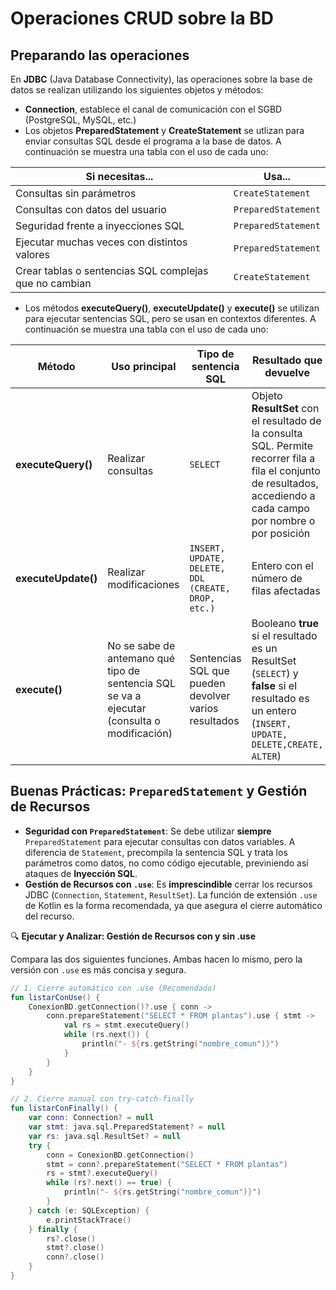# Operaciones CRUD sobre la BD

## Preparando las operaciones

En **JDBC** (Java Database Connectivity), las operaciones sobre la base de datos se realizan  utilizando los siguientes objetos y métodos:

* **Connection**, establece el canal de comunicación con el SGBD (PostgreSQL, MySQL, etc.)
* Los objetos **PreparedStatement** y **CreateStatement** se utlizan para enviar consultas SQL desde el programa a la base de datos. A continuación se muestra una tabla con el uso de cada uno:

 Si necesitas...                                     | Usa...
 ------|--------------
 Consultas sin parámetros                            | `CreateStatement`
 Consultas con datos del usuario                     | `PreparedStatement`
 Seguridad frente a inyecciones SQL                  | `PreparedStatement`
 Ejecutar muchas veces con distintos valores         | `PreparedStatement`
 Crear tablas o sentencias SQL complejas que no cambian | `CreateStatement`

* Los métodos **executeQuery()**, **executeUpdate()** y **execute()** se utilizan para ejecutar sentencias SQL, pero se usan en contextos diferentes. A continuación se muestra una tabla con el uso de cada uno:

Método|Uso principal|Tipo de sentencia SQL|Resultado que devuelve
------|--------------|-----------------------|------------------------
**executeQuery()**|Realizar consultas|`SELECT`|Objeto  **ResultSet** con el resultado de la consulta SQL. Permite recorrer fila a fila el conjunto de resultados, accediendo a cada campo por nombre o por posición
**executeUpdate()**|Realizar modificaciones|`INSERT, UPDATE, DELETE, DDL (CREATE, DROP, etc.)`|Entero con el número de filas afectadas
**execute()**|No se sabe de antemano qué tipo de sentencia SQL se va a ejecutar (consulta o modificación)| Sentencias SQL que pueden devolver varios resultados| Booleano **true** si el resultado es un ResultSet (`SELECT`) y **false** si el resultado es un entero (`INSERT, UPDATE, DELETE,CREATE, ALTER`)

## Buenas Prácticas: `PreparedStatement` y Gestión de Recursos

* **Seguridad con `PreparedStatement`**: Se debe utilizar **siempre** `PreparedStatement` para ejecutar consultas con datos variables. A diferencia de `Statement`, precompila la sentencia SQL y trata los parámetros como datos, no como código ejecutable, previniendo así ataques de **Inyección SQL**.
* **Gestión de Recursos con `.use`**: Es **imprescindible** cerrar los recursos JDBC (`Connection`, `Statement`, `ResultSet`). La función de extensión `.use` de Kotlin es la forma recomendada, ya que asegura el cierre automático del recurso.

🔍 **Ejecutar y Analizar: Gestión de Recursos con y sin .use**

Compara las dos siguientes funciones. Ambas hacen lo mismo, pero la versión con `.use` es más concisa y segura.

```kotlin
// 1. Cierre automático con .use (Recomendado)
fun listarConUse() {
    ConexionBD.getConnection()?.use { conn ->
        conn.prepareStatement("SELECT * FROM plantas").use { stmt ->
            val rs = stmt.executeQuery()
            while (rs.next()) {
                println("- ${rs.getString("nombre_comun")}")
            }
        }
    }
}

// 2. Cierre manual con try-catch-finally
fun listarConFinally() {
    var conn: Connection? = null
    var stmt: java.sql.PreparedStatement? = null
    var rs: java.sql.ResultSet? = null
    try {
        conn = ConexionBD.getConnection()
        stmt = conn?.prepareStatement("SELECT * FROM plantas")
        rs = stmt?.executeQuery()
        while (rs?.next() == true) {
            println("- ${rs.getString("nombre_comun")}")
        }
    } catch (e: SQLException) {
        e.printStackTrace()
    } finally {
        rs?.close()
        stmt?.close()
        conn?.close()
    }
}
```
